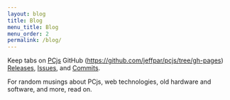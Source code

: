 ```yaml
---
layout: blog
title: Blog
menu_title: Blog
menu_order: 2
permalink: /blog/
---
```


Keep tabs on [PCjs](https://github.com/jeffpar/pcjs/tree/gh-pages) GitHub (https://github.com/jeffpar/pcjs/tree/gh-pages) [Releases](https://github.com/jeffpar/pcjs/releases), [Issues](https://github.com/jeffpar/pcjs/issues),
and [Commits](https://github.com/jeffpar/pcjs/commits/gh-pages).

For random musings about PCjs, web technologies, old hardware and software, and more, read on.

